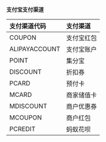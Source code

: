 **支付宝支付渠道**

|支付渠道代码|支付渠道 |
|:----|:----|
|COUPON|支付宝红包|
|ALIPAYACCOUNT|支付宝账户|
|POINT|集分宝|
|DISCOUNT|折扣券|
|PCARD|预付卡|
|MCARD|商家储值卡|
|MDISCOUNT|商户优惠券|
|MCOUPON|商户红包|
|PCREDIT|蚂蚁花呗|



